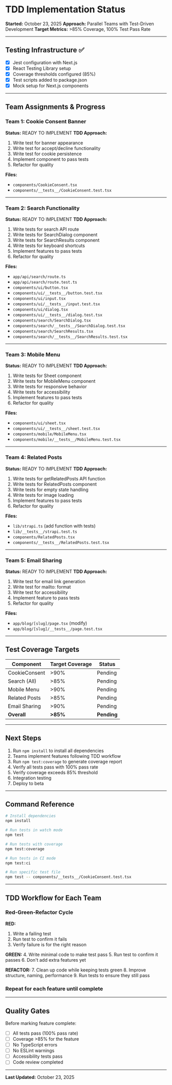 # TDD Implementation Status

**Started:** October 23, 2025
**Approach:** Parallel Teams with Test-Driven Development
**Target Metrics:** >85% Coverage, 100% Test Pass Rate

---

## Testing Infrastructure ✅

- [x] Jest configuration with Next.js
- [x] React Testing Library setup
- [x] Coverage thresholds configured (85%)
- [x] Test scripts added to package.json
- [x] Mock setup for Next.js components

---

## Team Assignments & Progress

### Team 1: Cookie Consent Banner
**Status:** READY TO IMPLEMENT
**TDD Approach:**
1. Write test for banner appearance
2. Write test for accept/decline functionality
3. Write test for cookie persistence
4. Implement component to pass tests
5. Refactor for quality

**Files:**
- `components/CookieConsent.tsx`
- `components/__tests__/CookieConsent.test.tsx`

---

### Team 2: Search Functionality
**Status:** READY TO IMPLEMENT
**TDD Approach:**
1. Write tests for search API route
2. Write tests for SearchDialog component
3. Write tests for SearchResults component
4. Write tests for keyboard shortcuts
5. Implement features to pass tests
6. Refactor for quality

**Files:**
- `app/api/search/route.ts`
- `app/api/search/route.test.ts`
- `components/ui/button.tsx`
- `components/ui/__tests__/button.test.tsx`
- `components/ui/input.tsx`
- `components/ui/__tests__/input.test.tsx`
- `components/ui/dialog.tsx`
- `components/ui/__tests__/dialog.test.tsx`
- `components/search/SearchDialog.tsx`
- `components/search/__tests__/SearchDialog.test.tsx`
- `components/search/SearchResults.tsx`
- `components/search/__tests__/SearchResults.test.tsx`

---

### Team 3: Mobile Menu
**Status:** READY TO IMPLEMENT
**TDD Approach:**
1. Write tests for Sheet component
2. Write tests for MobileMenu component
3. Write tests for responsive behavior
4. Write tests for accessibility
5. Implement features to pass tests
6. Refactor for quality

**Files:**
- `components/ui/sheet.tsx`
- `components/ui/__tests__/sheet.test.tsx`
- `components/mobile/MobileMenu.tsx`
- `components/mobile/__tests__/MobileMenu.test.tsx`

---

### Team 4: Related Posts
**Status:** READY TO IMPLEMENT
**TDD Approach:**
1. Write tests for getRelatedPosts API function
2. Write tests for RelatedPosts component
3. Write tests for empty state handling
4. Write tests for image loading
5. Implement features to pass tests
6. Refactor for quality

**Files:**
- `lib/strapi.ts` (add function with tests)
- `lib/__tests__/strapi.test.ts`
- `components/RelatedPosts.tsx`
- `components/__tests__/RelatedPosts.test.tsx`

---

### Team 5: Email Sharing
**Status:** READY TO IMPLEMENT
**TDD Approach:**
1. Write test for email link generation
2. Write test for mailto: format
3. Write test for accessibility
4. Implement feature to pass tests
5. Refactor for quality

**Files:**
- `app/blog/[slug]/page.tsx` (modify)
- `app/blog/[slug]/__tests__/page.test.tsx`

---

## Test Coverage Targets

| Component | Target Coverage | Status |
|-----------|----------------|--------|
| CookieConsent | >90% | Pending |
| Search (All) | >85% | Pending |
| Mobile Menu | >90% | Pending |
| Related Posts | >85% | Pending |
| Email Sharing | >90% | Pending |
| **Overall** | **>85%** | **Pending** |

---

## Next Steps

1. Run `npm install` to install all dependencies
2. Teams implement features following TDD workflow
3. Run `npm test:coverage` to generate coverage report
4. Verify all tests pass with 100% pass rate
5. Verify coverage exceeds 85% threshold
6. Integration testing
7. Deploy to beta

---

## Command Reference

```bash
# Install dependencies
npm install

# Run tests in watch mode
npm test

# Run tests with coverage
npm test:coverage

# Run tests in CI mode
npm test:ci

# Run specific test file
npm test -- components/__tests__/CookieConsent.test.tsx
```

---

## TDD Workflow for Each Team

### Red-Green-Refactor Cycle

**RED:**
1. Write a failing test
2. Run test to confirm it fails
3. Verify failure is for the right reason

**GREEN:**
4. Write minimal code to make test pass
5. Run test to confirm it passes
6. Don't add extra features yet

**REFACTOR:**
7. Clean up code while keeping tests green
8. Improve structure, naming, performance
9. Run tests to ensure they still pass

### Repeat for each feature until complete

---

## Quality Gates

Before marking feature complete:
- [ ] All tests pass (100% pass rate)
- [ ] Coverage >85% for the feature
- [ ] No TypeScript errors
- [ ] No ESLint warnings
- [ ] Accessibility tests pass
- [ ] Code review completed

---

**Last Updated:** October 23, 2025
